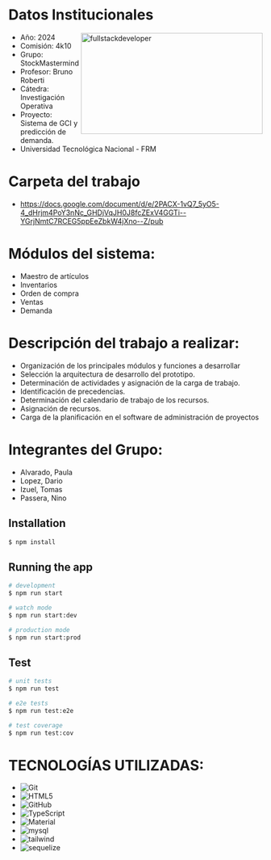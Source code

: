 # Datos Institucionales

 <p align="righ">
     <img
         src="https://media.giphy.com/media/2C6v4QD5d3YOO4YhID/giphy-downsized-large.gif"
         alt="fullstackdeveloper"
        width="360px"
         height="200px"
        align="right"
    />
 </p>

- Año: 2024
- Comisión: 4k10
- Grupo: StockMastermind
- Profesor: Bruno Roberti
- Cátedra: Investigación Operativa
- Proyecto: Sistema de GCI y predicción de demanda.
- Universidad Tecnológica Nacional - FRM

# Carpeta del trabajo

- https://docs.google.com/document/d/e/2PACX-1vQ7_5yO5-4_dHrjm4PoY3nNc_GHDjVqJH0J8fcZExV4GGTi--YGrjNmtC7RCEG5ppEeZbkW4jXno--Z/pub

# Módulos del sistema:

- Maestro de artículos
- Inventarios
- Orden de compra
- Ventas
- Demanda

# Descripción del trabajo a realizar:

- Organización de los principales módulos y funciones a desarrollar
- Selección la arquitectura de desarrollo del prototipo.
- Determinación de actividades y asignación de la carga de trabajo.
- Identificación de precedencias.
- Determinación del calendario de trabajo de los recursos.
- Asignación de recursos.
- Carga de la planificación en el software de administración de proyectos

# Integrantes del Grupo:

- Alvarado, Paula
- Lopez, Dario
- Izuel, Tomas
- Passera, Nino

## Installation

```bash
$ npm install
```

## Running the app

```bash
# development
$ npm run start

# watch mode
$ npm run start:dev

# production mode
$ npm run start:prod
```

## Test

```bash
# unit tests
$ npm run test

# e2e tests
$ npm run test:e2e

# test coverage
$ npm run test:cov
```

# TECNOLOGÍAS UTILIZADAS:

- ![Git](https://img.shields.io/badge/git-%23F05033.svg?style=for-the-badge&logo=git&logoColor=white)
- ![HTML5](https://img.shields.io/badge/HTML5-E34F26?style=for-the-badge&logo=html5&logoColor=white)
- ![GitHub](https://img.shields.io/badge/github-%23121011.svg?style=for-the-badge&logo=github&logoColor=white)
- ![TypeScript](https://img.shields.io/badge/TypeScript-007ACC?style=for-the-badge&logo=typescript&logoColor=white)
- ![Material](https://img.shields.io/badge/Material--UI-0081CB?style=for-the-badge&logo=material-ui&logoColor=white)
- ![mysql](https://img.shields.io/badge/MySQL-00000F?style=for-the-badge&logo=mysql&logoColor=white)
- ![tailwind](https://img.shields.io/badge/Tailwind_CSS-38B2AC?style=for-the-badge&logo=tailwind-css&logoColor=white)
- ![sequelize](https://img.shields.io/badge/sequelize-323330?style=for-the-badge&logo=sequelize&logoColor=blue)
